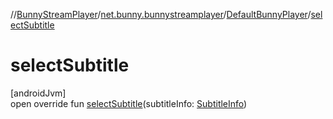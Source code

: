 //[BunnyStreamPlayer](../../../index.md)/[net.bunny.bunnystreamplayer](../index.md)/[DefaultBunnyPlayer](index.md)/[selectSubtitle](select-subtitle.md)

# selectSubtitle

[androidJvm]\
open override fun [selectSubtitle](select-subtitle.md)(subtitleInfo: [SubtitleInfo](../../net.bunny.bunnystreamplayer.model/-subtitle-info/index.md))